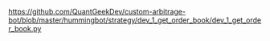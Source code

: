 
https://github.com/QuantGeekDev/custom-arbitrage-bot/blob/master/hummingbot/strategy/dev_1_get_order_book/dev_1_get_order_book.py